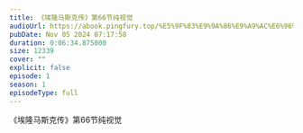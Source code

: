 ```yaml
---
title: 《埃隆马斯克传》第66节纯视觉
audioUrl: https://abook.pingfury.top/%E5%9F%83%E9%9A%86%E9%A9%AC%E6%96%AF%E5%85%8B%E4%BC%A0-67-%E7%AC%AC66%E8%8A%82%E7%BA%AF%E8%A7%86%E8%A7%89-d_dg2hy_.mp3
pubDate: Nov 05 2024 07:17:58
duration: 0:06:34.875000
size: 12339
cover: ""
explicit: false
episode: 1
season: 1
episodeType: full
---
```

《埃隆马斯克传》第66节纯视觉